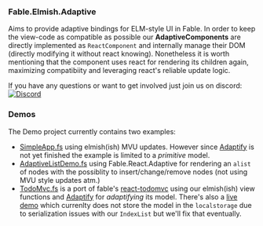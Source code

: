 ### Fable.Elmish.Adaptive


Aims to provide adaptive bindings for ELM-style UI in Fable.
In order to keep the view-code as compatible as possible our **AdaptiveComponents** are 
directly implemented as `ReactComponent` and internally manage their DOM (directly modifying it without react knowing).
Nonetheless it is worth mentioning that the component uses react for rendering its children again, maximizing compatibiity and leveraging react's reliable update logic. 

If you have any questions or want to get involved just join us on discord: [![Discord](https://discordapp.com/api/guilds/611129394764840960/widget.png)](https://discord.gg/UyecnhM)

### Demos

The Demo project currently contains two examples:
* [SimpleApp.fs](https://github.com/krauthaufen/Fable.Elmish.Adaptive/blob/master/src/Demo/SimpleApp.fs) using elmish(ish) MVU updates.
  However since [Adaptify](https://github.com/krauthaufen/Adaptify) is not yet finished the example is limited to a *primitive* model.
* [AdaptiveListDemo.fs](https://github.com/krauthaufen/Fable.Elmish.Adaptive/blob/master/src/Demo/AdaptiveListDemo.fs) using Fable.React.Adaptive for rendering an `alist` of nodes with the possiblity to insert/change/remove nodes (not using MVU style updates atm.)
* [TodoMvc.fs](https://github.com/krauthaufen/Fable.Elmish.Adaptive/blob/master/src/Demo/TodoMvc.fs) is a port of fable's [react-todomvc](https://github.com/elmish/sample-react-todomvc) using our elmish(ish) view functions and [Adaptify](https://github.com/krauthaufen/Adaptify) for *adaptifying* its model. There's also a [live demo](https://aardvarkians.com/demo/TodoMVC/) which currenlty does not store the model in the `localstorage` due to serialization issues with our `IndexList` but we'll fix that eventually.

